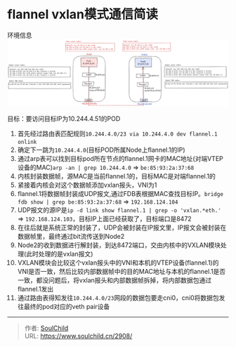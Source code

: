 # flannel vxlan模式通信简读

<!--more-->
环境信息
![99837-ha7zzk0habt.png](images/1990147879.png)

目标：要访问目标IP为10.244.4.51的POD
1. 首先经过路由表匹配规则`10.244.4.0/23 via 10.244.4.0 dev flannel.1 onlink`
2. 确定下一跳为`10.244.4.0`(目标POD所属Node上flannel.1的IP)
3. 通过arp表可以找到目标pod所在节点的flannel.1网卡的MAC地址(对端VTEP设备的MAC)`arp -an | grep 10.244.4.0` => `be:85:93:2a:37:68`
4. 内核封装数据帧，源MAC是当前flannel.1的，目标MAC是对端flannel.1的
5. 紧接着内核会对这个数据帧添加vxlan报头，VNI为1
6. flannel.1将数据帧封装成UDP报文,通过FDB表根据MAC查找目标IP。`bridge fdb show | grep be:85:93:2a:37:68` => `192.168.124.104`
7. UDP报文的源IP是`ip -d link show flannel.1 | grep -o 'vxlan.*eth.'` => `192.168.124.103`，目标IP上面已经获取了，目标端口是8472
8. 在往后就是系统正常的封装了，UDP会被封装在IP报文里，IP报文会被封装在数据帧里，最终通过bit流传送到Node2
9. Node2的收到数据进行解封装，到达8472端口，交由内核中的VXLAN模块处理(此时处理的是vxlan报文)
10. VXLAN模块会比较这个vxlan报头中的VNI和本机的VTEP设备(flannel.1)的VNI是否一致，然后比较内部数据帧中的目的MAC地址与本机的flannel.1是否一致，都没问题后，将vxlan报头和内部数据帧拆掉，将内部数据包通过flannel.1发出
11. 通过路由表得知发往`10.244.4.0/23`网段的数据包要走cni0，cni0将数据包发往最终的pod对应的veth pair设备





---

> 作者: [SoulChild](https://www.soulchild.cn)  
> URL: https://www.soulchild.cn/2908/  

